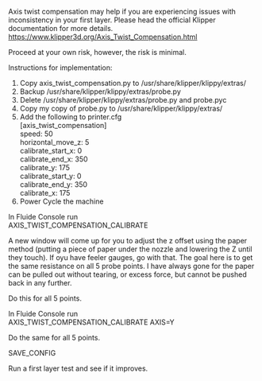 Axis twist compensation may help if you are experiencing issues with inconsistency in your first layer. Please head the official Klipper documentation for more details. https://www.klipper3d.org/Axis_Twist_Compensation.html

Proceed at your own risk, however, the risk is minimal.

Instructions for implementation:
1. Copy axis_twist_compensation.py to /usr/share/klipper/klippy/extras/
2. Backup /usr/share/klipper/klippy/extras/probe.py
3. Delete /usr/share/klipper/klippy/extras/probe.py and probe.pyc
4. Copy my copy of probe.py to /usr/share/klipper/klippy/extras/
5. Add the following to printer.cfg  
    [axis_twist_compensation]  
    speed: 50  
    horizontal_move_z: 5  
    calibrate_start_x: 0  
    calibrate_end_x: 350  
    calibrate_y: 175  
    calibrate_start_y: 0  
    calibrate_end_y: 350  
    calibrate_x: 175  
7. Power Cycle the machine

In Fluide Console run  
AXIS_TWIST_COMPENSATION_CALIBRATE  

A new window will come up for you to adjust the z offset using the paper method (putting a piece of paper under the nozzle and lowering the Z until they touch). If oyu have feeler gauges, go with that. The goal here is to get the same resistance on all 5 probe points. I have always gone for the paper can be pulled out without tearing, or excess force, but cannot be pushed back in any further.

Do this for all 5 points.

In Fluide Console run  
AXIS_TWIST_COMPENSATION_CALIBRATE AXIS=Y

Do the same for all 5 points.

SAVE_CONFIG

Run a first layer test and see if it improves.
